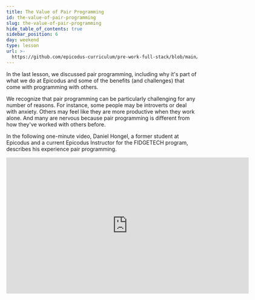 ```yaml
---
title: The Value of Pair Programming
id: the-value-of-pair-programming
slug: the-value-of-pair-programming
hide_table_of_contents: true
sidebar_position: 6
day: weekend
type: lesson
url: >-
  https://github.com/epicodus-curriculum/pre-work-full-stack/blob/main/0ea_the_value_of_pair_programming.md
---
```


In the last lesson, we discussed pair programming, including why it's part of what we do at Epicodus and some of the benefits (and challenges) that come with programming with others.

We recognize that pair programming can be particularly challenging for any number of reasons. For instance, some people may be introverts or deal with anxiety. Others may feel like they are more productive when they work alone. And many are nervous because pair programming is different from how they've worked with others before.

In the following one-minute video, Daniel Hongel, a former student at Epicodus and a current Epicodus Instructor for the FIDGETECH program, describes his experience pair programming.

<p align="center">
  <iframe title="vimeo-player" src="https://player.vimeo.com/video/442081383" width="640" height="360" frameborder="0" allowfullscreen></iframe>
</p>